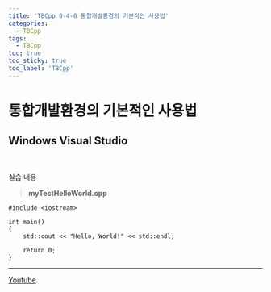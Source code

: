 ```yaml
---
title: 'TBCpp 0-4-0 통합개발환경의 기본적인 사용법'
categories:
  - TBCpp
tags:
  - TBCpp
toc: true
toc_sticky: true
toc_label: 'TBCpp'
---
```


# 통합개발환경의 기본적인 사용법

## Windows Visual Studio

<br>

실습 내용

> **myTestHelloWorld.cpp**

```
#include <iostream>

int main()
{
	std::cout << "Hello, World!" << std::endl;

	return 0;
}
```

---

[Youtube](https://www.youtube.com/watch?v=OE0XiMc2HUQ&list=PLNfg4W25Tapw5Yx4yuExHNybBIUk68aNz&index=5)
